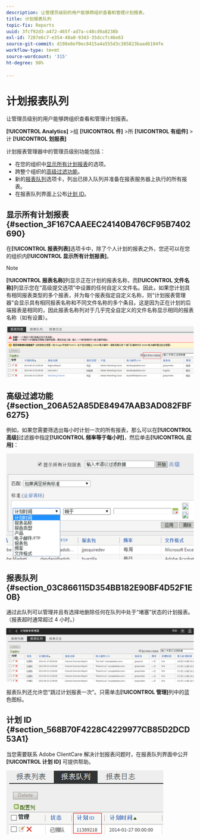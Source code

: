 ```yaml
---
description: 让管理员级别的用户能够跨组织查看和管理计划报表。
title: 计划报表队列
topic-fix: Reports
uuid: 3fcf92d3-a472-465f-ad7a-c48cd9a8238b
exl-id: 7287e6c7-e354-48a0-9343-35dccfc46e63
source-git-commit: d198e8ef0ec8415a4a555d3c385823baad6104fe
workflow-type: tm+mt
source-wordcount: '315'
ht-degree: 98%

---
```


# 计划报表队列

让管理员级别的用户能够跨组织查看和管理计划报表。

**[!UICONTROL Analytics]** >组 **[!UICONTROL 件]** >所 **[!UICONTROL 有组件]** >计 **[!UICONTROL 划报表]**

计划报表管理器中的管理员级别功能包括：

* 在您的组织中[显示所有计划报表](/help/admin/admin/scheduled-reports-admin.md#section_3F167CAAEEC24140B476CF95B7402690)的选项。
* 跨整个组织的[高级过滤功能](/help/admin/admin/scheduled-reports-admin.md#section_206A52A85DE84947AAB3AD082FBF6275)。
* 新的[报表队列](/help/admin/admin/scheduled-reports-admin.md#section_03C866115D354BB182E90BF4D52F1E0B)选项卡，列出已排入队列并准备在报表服务器上执行的所有报表。
* 在报表队列界面上公布[计划 ID](/help/admin/admin/scheduled-reports-admin.md#section_568B70F4228C4229977CB85D2DCD53A1)。

## 显示所有计划报表 {#section_3F167CAAEEC24140B476CF95B7402690}

在&#x200B;**[!UICONTROL 报表列表]**&#x200B;选项卡中，除了个人计划的报表之外，您还可以在您的组织内&#x200B;**[!UICONTROL 显示所有计划报表]**。

>[!NOTE]
>
>**[!UICONTROL 报表名称]**&#x200B;列显示正在计划的报表名称，而&#x200B;**[!UICONTROL 文件名称]**&#x200B;列显示您在“高级提交选项”中设置的任何自定义文件名。因此，如果您计划具有相同报表类型的多个报表，并为每个报表指定自定义名称，则“计划报表管理器”会显示具有相同报表名称和不同文件名称的多个条目。这是因为正在计划的后端报表是相同的，因此报表名称列对于几乎完全自定义的文件名称显示相同的报表名称（如有设置）。

![](assets/show_all_scheduled_reports.png)

## 高级过滤功能 {#section_206A52A85DE84947AAB3AD082FBF6275}

例如，如果您需要筛选出每小时计划一次的所有报表，那么可以在&#x200B;**[!UICONTROL 高级]**&#x200B;过滤器中指定&#x200B;**[!UICONTROL 频率等于每小时]**，然后单击&#x200B;**[!UICONTROL 应用]**：

![](assets/advanced_filtering_schedl_reports.png)

## 报表队列 {#section_03C866115D354BB182E90BF4D52F1E0B}

通过此队列可以管理并且有选择地删除任何在队列中处于“堵塞”状态的计划报表。（报表超时通常超过 4 小时。）

![](assets/scheduled_reports_2.png)

报表队列还允许您“跳过计划报表一次”。只需单击&#x200B;**[!UICONTROL 管理]**&#x200B;列中的蓝色图标。

## 计划 ID {#section_568B70F4228C4229977CB85D2DCD53A1}

当您需要联系 Adobe ClientCare 解决计划报表问题时，在报表队列界面中公开&#x200B;**[!UICONTROL 计划 ID]** 可提供帮助。

![](assets/schedule_id.png)
